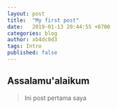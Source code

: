 ```yaml
---
layout: post
title:  "My first post"
date:   2019-01-13 20:44:55 +0700
categories: blog
author: xb4dc0d3
tags: Intro
published: false
---
```

## Assalamu'alaikum

>Ini post pertama saya
